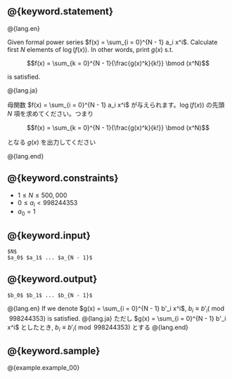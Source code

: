 ## @{keyword.statement}

@{lang.en}

Given formal power series $f(x) = \sum_{i = 0}^{N - 1} a_i x^i$. Calculate first $N$ elements of $\log(f(x))$. In other words, print $g(x)$ s.t.

$$f(x) = \sum_{k = 0}^{N - 1}{\frac{g(x)^k}{k!}} \bmod (x^N)$$

is satisfied.

@{lang.ja}

母関数 $f(x) = \sum_{i = 0}^{N - 1} a_i x^i$ が与えられます。$\log(f(x))$ の先頭 $N$ 項を求めてください。つまり

$$f(x) = \sum_{k = 0}^{N - 1}{\frac{g(x)^k}{k!}} \bmod (x^N)$$

となる $g(x)$ を出力してください

@{lang.end}


## @{keyword.constraints}

- $1 \leq N \leq 500,000$
- $0 \leq a_i < 998244353$
- $a_0 = 1$

## @{keyword.input}

```
$N$
$a_0$ $a_1$ ... $a_{N - 1}$
```

## @{keyword.output}

```
$b_0$ $b_1$ ... $b_{N - 1}$
```

@{lang.en}
If we denote $g(x) = \sum_{i = 0}^{N - 1} b'_i x^i$, $b_i \equiv b'_i (\bmod 998244353)$ is satisfied.
@{lang.ja}
ただし $g(x) = \sum_{i = 0}^{N - 1} b'_i x^i$ としたとき, $b_i \equiv b'_i (\bmod 998244353)$ とする
@{lang.end}

## @{keyword.sample}

@{example.example_00}
